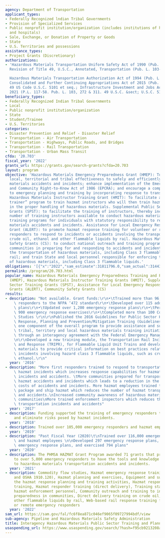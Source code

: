 ```yaml
---
agency: Department of Transportation
applicant_types:
- Federally Recognized lndian Tribal Governments
- Provision of Specialized Services
- Public nonprofit institution/organization (includes institutions of higher education
  and hospitals)
- Sale, Exchange, or Donation of Property or Goods
- State
- U.S. Territories and possessions
assistance_types:
- Project Grants (Discretionary)
authorizations:
- 'Hazardous Materials Transportation Uniform Safety Act of 1990 (Pub. L. 101-615);
  Revision of Title 49, U.S.C., Annotated, Transportation (Pub. L. 103-272);

  Hazardous Materials Transportation Authorization Act of 1994 (Pub. L. 103-311);
  Consolidated and Further Continuing Appropriations Act of 2015 (Pub. L. 113-235)
  49 US Code U.S.C. 5101 et seq.; Infrastructure Investment and Jobs Acts (IIJA) of
  2021 (P.L. 117-58. Pub. L. 103, 272 & 311. 49 U.S.C. &sect; U.S.C. 5101.'
beneficiary_types:
- Federally Recognized Indian Tribal Governments
- Local
- Public nonprofit institution/organization
- State
- Student/Trainee
- U.S. Territories
categories:
- Disaster Prevention and Relief - Disaster Relief
- Transportation - Air Transportation
- Transportation - Highways, Public Roads, and Bridges
- Transportation - Rail Transportation
- Transportation - Urban Mass Transit
cfda: '20.703'
fiscal_year: '2022'
grants_url: https://grants.gov/search-grants?cfda=20.703
layout: program
objective: 'Hazardous Materials Emergency Preparedness Grant (HMEP): To increase State,
  local, territorial and tribal effectiveness to safely and efficiently handle hazardous
  materials accidents and incidents; enhance implementation of the Emergency Planning
  and Community Right-to-Know Act of 1986 (EPCRA); and encourage a comprehensive approach
  to emergency planning and training by incorporating response to transportation standards.
  Hazardous Materials Instructor Training Grant (HMIT): To facilitate a “train the
  trainer” program to train hazmat instructors who will then train hazmat employees
  in the proper handling of hazardous materials. Supplemental Public Sector Training
  Grants (SPST): to facilitate the training of instructors, thereby increasing the
  number of training instructors available to conduct hazardous materials responder
  training programs for individuals with statutory responsibility to respond to hazardous
  materials accidents and incidents. Assistance for Local Emergency Response Training
  Grant (ALERT): to promote hazmat response training for volunteer or remote emergency
  responders to respond to incidents or accidents involving the transportation of
  crude oil, ethanol and other flammable liquids by rail. Hazardous Materials Community
  Safety Grants (CS): to conduct national outreach and training programs to assist
  communities in preparing for and responding to accidents and incidents involving
  the transportation of hazardous materials, including Class 3 flammable liquids by
  rail; and train State and local personnel responsible for enforcing the safe transportation
  of hazardous materials, including Class 3 flammable liquids.'
obligations: '[{"x":"2022","sam_estimate":31811796.0,"sam_actual":31443550.0,"usa_spending_actual":31232620.52},{"x":"2023","sam_estimate":40712805.0,"sam_actual":0.0,"usa_spending_actual":30343925.4},{"x":"2024","sam_estimate":45495000.0,"sam_actual":0.0,"usa_spending_actual":26765489.89}]'
permalink: /program/20.703.html
popular_name: Hazardous Materials Emergency Preparedness Training and PlanningGrants
  (HMEP), Hazardous Materials Instructor Training Grants (HMIT), Supplemental Public
  Sector Training Grants (SPST), Assistance for Local Emergency Response Training
  Grants (ALERT), Community Safety Grants (CS)
results:
- description: "Not available. Grant funds:\r\n•\tTrained more than 96,000 emergency\
    \ responders to the NFPA ‘472 standard\r\n•\tDeveloped over 115 additional emergency\
    \ plans\r\n•\tUpdated over 1,200 emergency response plans\r\n•\tPerformed over\
    \ 900 emergency response exercises\r\n•\tCompleted more than 100 Commodity Flow\
    \ Studies \r\n\r\nPublished the 2016 Guidelines for Public Sector Hazardous Materials\
    \ Response, Planning and Prevention/Mitigation Training (Guidelines) which constitutes\
    \ one component of the overall program to provide assistance and support to state,\
    \ tribal, territory and local hazardous materials training initiatives; completed\
    \ through an interagency agreement with the Federal Emergency Management Agency.\r\
    \n\r\nDeveloped a new training module, the Transportation Rail Incident Preparedness\
    \ and Response (TRIPR), for Flammable Liquid Unit Trains and developed resource\
    \ materials to provide critical information on best practices related to rail\
    \ incidents involving hazard class 3 flammable liquids, such as crude oil and\
    \ ethanol.\r\n"
  year: '2016'
- description: "More first responders trained to respond to transportation-related\
    \ hazmat incidents which increases response capabilities for hazmat transportation\
    \ incidents and accidents. \tMore communities prepared for transportation-related\
    \ hazmat accidents and incidents which leads to a reduction in the severity and\
    \ costs of accidents and incidents. More hazmat employees trained to properly\
    \ package and ship hazmat which reduces the number of hazmat transportation incidents\
    \ and accidents.\nIncreased community awareness of hazardous materials in local\
    \ communities\nMore trained enforcement inspectors which reduces the risk of hazmat\
    \ transportation incidents and accidents"
  year: '2017'
- description: Funding supported the training of emergency responders to mitigate
    and eliminate risks posed by hazmat incidents.
  year: '2018'
- description: Trained over 105,000 emergency responders and hazmat employees.
  year: '2019'
- description: "Past Fiscal Year (2020)\t\nTrained over 116,000 emergency responders\
    \ and hazmat employees \n\nDeveloped 297 emergency response plans, updated 841\
    \ emergency response plans, and exercised 794 plans"
  year: '2020'
- description: The PHMSA HAZMAT Grant Program awarded 71 grants that provides training
    to over 5,000 emergency responders to have the tools and knowledge to respond
    to hazardous materials transportation accidents and incidents.
  year: '2021'
- description: Commodity flow studies, Hazmat emergency response training (NFPA-470
    and OSHA 1910.120), Hazmat planning and exercises, Equipment and supplies to conduct
    the hazmat response planning and training activities, Hazmat response instructor
    training, Hazmat responder training (direct delivery), Training state and local
    hazmat enforcement personnel, Community outreach and training to increase hazmat
    preparedness in communities, Direct delivery training on crude oil, ethanol and
    other flammable liquids by rail, Web-based rail response training for volunteer
    or remote emergency responders
  year: '2022'
sam_url: https://sam.gov/fal/fc6f8ea871c046ef9065f09727994bdf/view
sub-agency: Pipeline and Hazardous Materials Safety Administration
title: Interagency Hazardous Materials Public Sector Training and Planning Grants
usaspending_url: https://www.usaspending.gov/search/?hash=f95cb9213208a0f7938c67b31d4b408d
---
```


